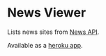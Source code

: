 # News Viewer

Lists news sites from [News API](https://newsapi.org/).

Available as a [heroku app](https://fierce-beyond-47939.herokuapp.com/).